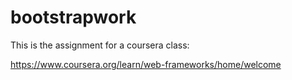# bootstrapwork

This is the assignment for a coursera class: 

https://www.coursera.org/learn/web-frameworks/home/welcome
